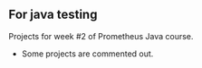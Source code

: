 ## For java testing
Projects for week #2 of Prometheus Java course.
 * Some projects are commented out.
